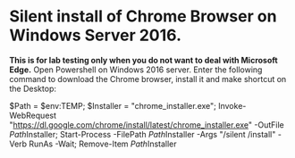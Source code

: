 # Silent install of Chrome Browser on Windows Server 2016. #

**This is for lab testing only when you do not want to deal with Microsoft Edge.**
Open Powershell on Windows 2016 server.
Enter the following command to download the Chrome browser, install it and make shortcut on the Desktop:

$Path = $env:TEMP; $Installer = "chrome_installer.exe"; Invoke-WebRequest "https://dl.google.com/chrome/install/latest/chrome_installer.exe" -OutFile $Path$Installer; Start-Process -FilePath $Path$Installer -Args "/silent /install" -Verb RunAs -Wait; Remove-Item $Path$Installer

